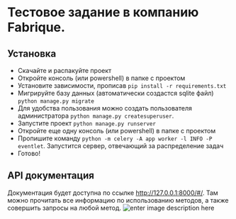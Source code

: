 # Тестовое задание в компанию Fabrique.

## Установка

 - Скачайте и распакуйте проект
 - Откройте консоль (или powershell) в папке с проектом
 - Установите зависимости, прописав `pip install -r requirements.txt`
 - Мигрируйте базу данных (автоматически создастся sqlite файл) `python manage.py migrate`
 - Для удобства пользования можно создать пользователя администратора `python manage.py createsuperuser`.
 - Запустите проект `python manage.py runserver`
 - Откройте еще одну консоль (или powershell) в папке с проектом
 - Пропишите команду `python -m celery -A app worker -l INFO -P eventlet`. Запустится сервер, отвечающий за распределение задач
 - Готово!

## API документация
Документация будет доступна по ссылке http://127.0.0.1:8000/#/.
Там можно прочитать все информацию по использованию методов, а также совершить запросы на любой метод.
![enter image description here](https://i.imgur.com/Vxhd9yu.jpg)
